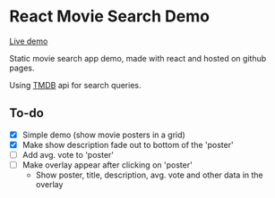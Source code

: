 # React Movie Search Demo

[Live demo](https://bblk.pl/demos/react-movie-search-demo/live)

Static movie search app demo, made with react and hosted on github pages.

Using [TMDB](https://themoviedb.org) api for search queries.

## To-do

- [x] Simple demo (show movie posters in a grid)
- [x] Make show description fade out to bottom of the 'poster'
- [ ] Add avg. vote to 'poster'
- [ ] Make overlay appear after clicking on 'poster'
  - Show poster, title, description, avg. vote and other data in the overlay
